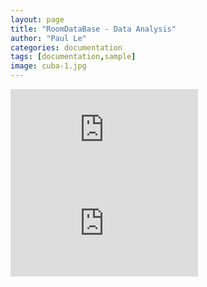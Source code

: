 ```yaml
---
layout: page
title: "RoomDataBase - Data Analysis"
author: "Paul Le"
categories: documentation
tags: [documentation,sample]
image: cuba-1.jpg
---
```




<style>
  .page-content iframe {
    display: block;
    margin: 20px auto;
    max-width: 100%;
    width: 1280px; /* Larghezza dell'iframe */
    height: 720px; /* Altezza dell'iframe */
    border: none; /* Bordo opzionale */
    box-shadow: 0px 4px 6px rgba(0, 0, 0, 0.1); /* Ombra leggera */
  }
</style>

<iframe title="Dashboard Power BI 1" 
        src="https://app.powerbi.com/view?r=eyJrIjoiNjA3MjU0YTQtZDRmNi00YmQ2LThlYzktNDdlMDJmNTk0NjRjIiwidCI6IjZlY2FkODZiLWUwYjktNDFjNi1iMjcyLTU1MmZlMDJkMmUxMSIsImMiOjl9&pageName=ReportSection27dc61714dd3633a5c09" 
        loading="lazy" 
        frameborder="0" 
        allowfullscreen></iframe>

<iframe title="Dashboard Power BI 2" 
        src="https://app.powerbi.com/view?r=eyJrIjoiNDZiZWY1ZDctYmUzMS00NmIwLTlkMjEtZjFiZmY3NGFlMWI5IiwidCI6IjZlY2FkODZiLWUwYjktNDFjNi1iMjcyLTU1MmZlMDJkMmUxMSIsImMiOjl9" 
        loading="lazy" 
        frameborder="0" 
        allowfullscreen></iframe>

<!-- <iframe title="Dashboard Power BI 3" 
        src="https://app.powerbi.com/view?r=eyJrIjoiY2VhNzg2NDItMTUyYy00NjJhLThmZTAtYzA2M2U4ZjYzMDg4IiwidCI6IjMwMTExOGJhLTcxODItNDk2My1iZGIxLTYzOTI3OTBjZjRmYyIsImMiOjl9&pageName=ReportSectionc2b3a1f054b3426f8739" 
        loading="lazy" 
        frameborder="0" 
        allowfullscreen></iframe> -->


